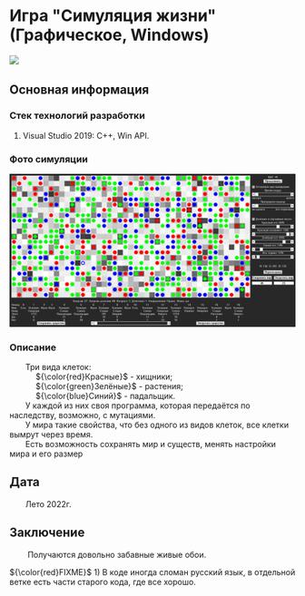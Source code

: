 # Игра "Симуляция жизни" (Графическое, Windows)

[<img src="Info/Ico_Life_simulation.ico" width="160"/>](Info/Ico_Life_simulation.ico)

## Основная информация

### Стек технологий разработки

1. Visual Studio 2019: C++, Win API.

### Фото симуляции

[<img src="Info/in_simulation.jpg" width="750"/>](Info/in_simulation.jpg)

### Описание

&emsp;&emsp;Три вида клеток:<br>
&emsp;&emsp;&emsp; ${\color{red}Красные}$ - хищники;<br>
&emsp;&emsp;&emsp; ${\color{green}Зелёные}$ - растения;<br>
&emsp;&emsp;&emsp; ${\color{blue}Синий}$ - падальщик.<br>
&emsp;&emsp;У каждой из них своя программа, которая передаётся по наследству, возможно, с мутациями.<br>
&emsp;&emsp;У мира такие свойства, что без одного из видов клеток, все клетки вымрут через время.<br>
&emsp;&emsp;Есть возможность сохранять мир и существ, менять настройки мира и его размер<br>

## Дата

&emsp;&emsp;Лето 2022г.

## Заключение

&emsp;&emsp; Получаются довольно забавные живые обои.

 ${\color{red}FIXME}$ 1) В коде иногда сломан русский язык, в отдельной ветке есть части старого кода, где все хорошо.